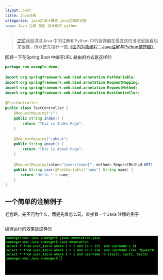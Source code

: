 ```yaml
---
layout: post
title: Java注解
categories: java之设计模式 java之面向对象
tags: Java 注解 反射 设计模式 python 
---
```


>[之前](http://www.xumenger.com/talk-java-20180819/)我就讲过Java 中的注解和Python 中的装饰器在最直观的语法层面看起来很像，所以首先推荐一篇[《面向对象编程：Java注解与Python装饰器》](https://alexknight.github.io/java/2018/07/19/annotation-and-decorate.html)

回顾一下在Spring Boot 中编写URL 路由的方式是这样的

```java
package com.example.demo;

import org.springframework.web.bind.annotation.PathVariable;
import org.springframework.web.bind.annotation.RequestMapping;
import org.springframework.web.bind.annotation.RequestMethod;
import org.springframework.web.bind.annotation.RestController;

@RestController
public class TestController {
    @RequestMapping("/")
    public String index() {
        return "This is Index Page";
    }
    
    @RequestMapping("/about")
    public String about() {
        return "This is About Page";
    }
    
    @RequestMapping(value="/user/{name}", method= RequestMethod.GET)
    public String user(@PathVariable("name") String name) {
       return "Hello " + name;
    }
}
```

## 一个简单的注解例子

老套路，先不问为什么，而是先看怎么玩，直接看一个Java 注解的例子

```java

```

编译运行的效果是这样的

![image](../media/image/2018-10-14/01.png)

